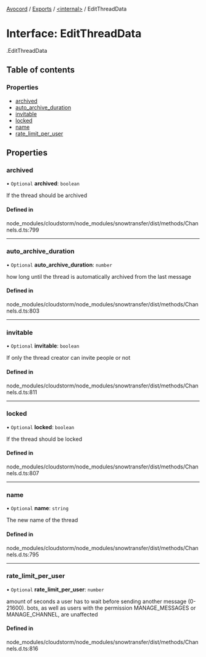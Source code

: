 [Avocord](../README.md) / [Exports](../modules.md) / [<internal\>](../modules/internal_.md) / EditThreadData

# Interface: EditThreadData

[<internal>](../modules/internal_.md).EditThreadData

## Table of contents

### Properties

- [archived](internal_.EditThreadData.md#archived)
- [auto\_archive\_duration](internal_.EditThreadData.md#auto_archive_duration)
- [invitable](internal_.EditThreadData.md#invitable)
- [locked](internal_.EditThreadData.md#locked)
- [name](internal_.EditThreadData.md#name)
- [rate\_limit\_per\_user](internal_.EditThreadData.md#rate_limit_per_user)

## Properties

### archived

• `Optional` **archived**: `boolean`

If the thread should be archived

#### Defined in

node_modules/cloudstorm/node_modules/snowtransfer/dist/methods/Channels.d.ts:799

___

### auto\_archive\_duration

• `Optional` **auto\_archive\_duration**: `number`

how long until the thread is automatically archived from the last message

#### Defined in

node_modules/cloudstorm/node_modules/snowtransfer/dist/methods/Channels.d.ts:803

___

### invitable

• `Optional` **invitable**: `boolean`

If only the thread creator can invite people or not

#### Defined in

node_modules/cloudstorm/node_modules/snowtransfer/dist/methods/Channels.d.ts:811

___

### locked

• `Optional` **locked**: `boolean`

If the thread should be locked

#### Defined in

node_modules/cloudstorm/node_modules/snowtransfer/dist/methods/Channels.d.ts:807

___

### name

• `Optional` **name**: `string`

The new name of the thread

#### Defined in

node_modules/cloudstorm/node_modules/snowtransfer/dist/methods/Channels.d.ts:795

___

### rate\_limit\_per\_user

• `Optional` **rate\_limit\_per\_user**: `number`

amount of seconds a user has to wait before sending another message (0-21600).
bots, as well as users with the permission MANAGE_MESSAGES or MANAGE_CHANNEL, are unaffected

#### Defined in

node_modules/cloudstorm/node_modules/snowtransfer/dist/methods/Channels.d.ts:816
